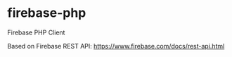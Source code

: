 firebase-php
============

Firebase PHP Client

Based on Firebase REST API: https://www.firebase.com/docs/rest-api.html